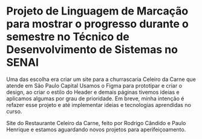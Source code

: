 # Projeto de Linguagem de Marcação para mostrar o progresso durante o semestre no Técnico de Desenvolvimento de Sistemas no SENAI

Uma das escolha era criar um site para a churrascaria Celeiro da Carne que atende em São Paulo Capital
Usamos o Figma para prototipar e criar o design, ao criar o estilo do Header e demais páginas tivemos ideias e aplicamos algumas por grau de prioridade.
Em breve, minha intenção é refazer esse projeto e até implementar ideias e tecnologias aprendidas no curso.

Site do Restaurante Celeiro da Carne, feito por Rodrigo Cândido e Paulo Henrique e estamos aguardando novos projetos para aperifeiçoamento.
